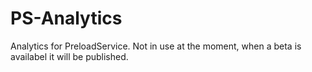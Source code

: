 # PS-Analytics
Analytics for PreloadService.
Not in use at the moment, when a beta is availabel it will be published.
